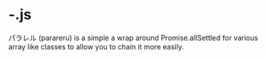 # -.js
パラレル (parareru) is a simple a wrap around Promise.allSettled for various array like classes to allow you to chain it more easily.  
